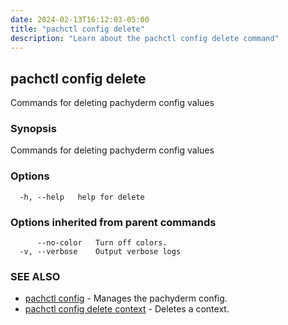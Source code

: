 ```yaml
---
date: 2024-02-13T16:12:03-05:00
title: "pachctl config delete"
description: "Learn about the pachctl config delete command"
---
```


## pachctl config delete

Commands for deleting pachyderm config values

### Synopsis

Commands for deleting pachyderm config values

### Options

```
  -h, --help   help for delete
```

### Options inherited from parent commands

```
      --no-color   Turn off colors.
  -v, --verbose    Output verbose logs
```

### SEE ALSO

* [pachctl config](../pachctl_config)	 - Manages the pachyderm config.
* [pachctl config delete context](../pachctl_config_delete_context)	 - Deletes a context.

